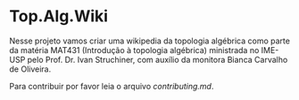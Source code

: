 # Top.Alg.Wiki
Nesse projeto vamos criar uma wikipedia da topologia algébrica como parte da matéria MAT431 (Introdução à topologia algébrica) ministrada no IME-USP pelo Prof. Dr. Ivan Struchiner, com auxílio da monitora Bianca Carvalho de Oliveira.

Para contribuir por favor leia o arquivo *contributing.md*.
